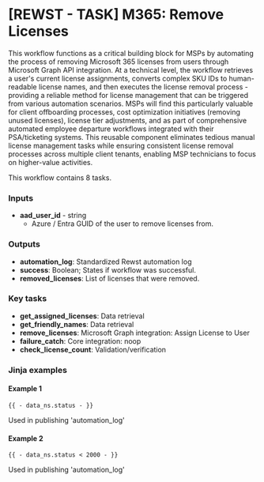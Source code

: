 # \[REWST - TASK] M365: Remove Licenses

This workflow functions as a critical building block for MSPs by automating the process of removing Microsoft 365 licenses from users through Microsoft Graph API integration. At a technical level, the workflow retrieves a user's current license assignments, converts complex SKU IDs to human-readable license names, and then executes the license removal process - providing a reliable method for license management that can be triggered from various automation scenarios. MSPs will find this particularly valuable for client offboarding processes, cost optimization initiatives (removing unused licenses), license tier adjustments, and as part of comprehensive automated employee departure workflows integrated with their PSA/ticketing systems. This reusable component eliminates tedious manual license management tasks while ensuring consistent license removal processes across multiple client tenants, enabling MSP technicians to focus on higher-value activities.

This workflow contains 8 tasks.

### Inputs

* **aad\_user\_id** - string
  * Azure / Entra GUID of the user to remove licenses from.

### Outputs

* **automation\_log**: Standardized Rewst automation log
* **success**: Boolean; States if workflow was successful.
* **removed\_licenses**: List of licenses that were removed.

### Key tasks

* **get\_assigned\_licenses**: Data retrieval
* **get\_friendly\_names**: Data retrieval
* **remove\_licenses**: Microsoft Graph integration: Assign License to User
* **failure\_catch**: Core integration: noop
* **check\_license\_count**: Validation/verification

### Jinja examples

#### Example 1

```jinja
{{ - data_ns.status - }}
```

Used in publishing 'automation\_log'

#### Example 2

```jinja
{{ - data_ns.status < 2000 - }}
```

Used in publishing 'automation\_log'
